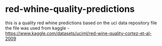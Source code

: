 # red-whine-quality-predictions
this is a quality red whine predictions based on the uci data repository file
the file was used from kaggle - https://www.kaggle.com/datasets/uciml/red-wine-quality-cortez-et-al-2009
